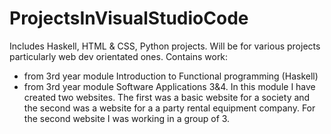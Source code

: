 # ProjectsInVisualStudioCode
Includes Haskell, HTML &amp; CSS, Python projects. Will be for various projects particularly web dev orientated ones.
Contains work:
- from 3rd year module Introduction to Functional programming (Haskell)
- from 3rd year module Software Applications 3&4. In this module I have created two websites. The first was a basic website for a society and the second was a website for a 
a party rental equipment company. For the second website I was working in a group of 3.
